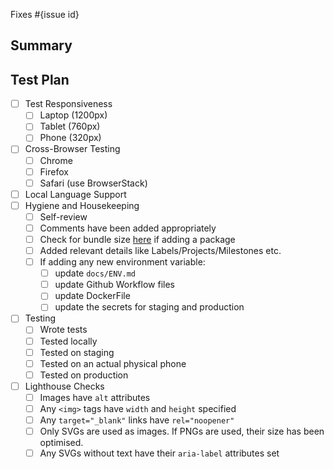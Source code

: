<!--
  Thanks for submitting a pull request!
  We appreciate you spending the time to work on these changes. Please provide enough information so that others can review your pull request.

  Before submitting a pull request, please make sure the following is done:

  1. Fork [the repository](https://github.com/avantifellows/plio-frontend) and create your branch from `master`.
  2. Run the installation steps from the project's [README.md](https://github.com/avantifellows/plio-frontend#readme).
  3. Please ensure coding standard and conventions are followed. You can find the details at https://vuejs.org/v2/style-guide/#Priority-A-Rules-Essential-Error-Prevention.
  4. Ensure that an issue has been created for the problem this PR attempts to solve and your Pull Request is linked to the issue. Read more how to link PR to an issue at https://docs.github.com/en/github/managing-your-work-on-github/linking-a-pull-request-to-an-issue.

-->

Fixes #{issue id}

## Summary

<!-- Explain the **motivation** for making this change. What existing problem does the pull request solve? -->

## Test Plan

<!-- Demonstrate that the code is solid. Example: The exact commands you ran and their output, screenshots / videos if the pull request changes the user interface. -->
- [ ] Test Responsiveness
   - [ ] Laptop (1200px)
   - [ ] Tablet (760px)
   - [ ] Phone (320px)
- [ ] Cross-Browser Testing
   - [ ] Chrome
   - [ ] Firefox
   - [ ] Safari (use BrowserStack)
- [ ] Local Language Support
- [ ] Hygiene and Housekeeping
   - [ ] Self-review
   - [ ] Comments have been added appropriately
   - [ ] Check for bundle size [here](https://bundlephobia.com/) if adding a package
   - [ ] Added relevant details like Labels/Projects/Milestones etc.
   - [ ] If adding any new environment variable:
       - [ ] update `docs/ENV.md`
       - [ ] update Github Workflow files
       - [ ] update DockerFile
       - [ ] update the secrets for staging and production
- [ ] Testing
   - [ ] Wrote tests
   - [ ] Tested locally
   - [ ] Tested on staging
   - [ ] Tested on an actual physical phone
   - [ ] Tested on production
- [ ] Lighthouse Checks
   - [ ] Images have `alt` attributes
   - [ ] Any `<img>` tags have `width` and `height` specified
   - [ ] Any `target="_blank"` links have `rel="noopener"`
   - [ ] Only SVGs are used as images. If PNGs are used, their size has been optimised.
   - [ ] Any SVGs without text have their `aria-label` attributes set
